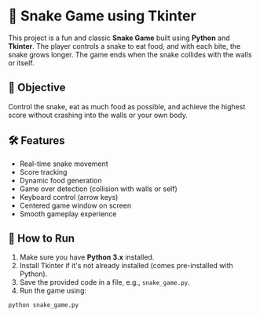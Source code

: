 # 🐍 Snake Game using Tkinter

This project is a fun and classic **Snake Game** built using **Python** and **Tkinter**. The player controls a snake to eat food, and with each bite, the snake grows longer. The game ends when the snake collides with the walls or itself.

## 🎯 Objective

Control the snake, eat as much food as possible, and achieve the highest score without crashing into the walls or your own body.

## 🛠️ Features

- Real-time snake movement
- Score tracking
- Dynamic food generation
- Game over detection (collision with walls or self)
- Keyboard control (arrow keys)
- Centered game window on screen
- Smooth gameplay experience

## 🚀 How to Run

1. Make sure you have **Python 3.x** installed.
2. Install Tkinter if it's not already installed (comes pre-installed with Python).
3. Save the provided code in a file, e.g., `snake_game.py`.
4. Run the game using:

```bash
python snake_game.py

